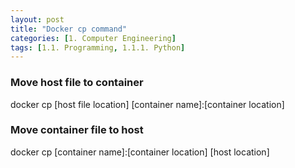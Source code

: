 ```yaml
---
layout: post
title: "Docker cp command"
categories: [1. Computer Engineering]
tags: [1.1. Programming, 1.1.1. Python]
---
```


### Move host file to container

docker cp [host file location] [container name]:[container location]

### Move container file to host

docker cp [container name]:[container location] [host location]